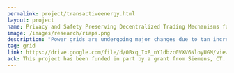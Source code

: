 ```yaml
---
permalink: project/transactiveenergy.html
layout: project
name: Privacy and Safety Preserving Decentralized Trading Mechanisms for Transactive Microgrids
image: /images/research/riaps.png
description: "Power grids are undergoing major changes due to tan increase in the use of distributed energy resources (DER) and a rapid adoption of renewable energy resources, such as wind and solar power.  Simultaneously, the battery technology costs per kWh have been dropping significantly. These trends are enabling a different vision for the future of power-grid operations: a decentralized system in which local communities are arranged in Microgrids. In this vision, energy generation, transmission, distribution, and storage (i.e., electric vehicles or wall-mounted residential batteries) can be strategically used to balance load and demand spikes. A key feature of this vision is the support for local peer-to-peer energy trading within microgrids to reduce the load on the distribution system operators (DSO), leading to the development of transactive energy systems. In this research project we are investigating the distributed and decentralized trading and control algorithms required to enable these next generation energy environments."
tag: grid
link: https://drive.google.com/file/d/0Bxq_Ix8_nY1dbzc0VXV6NloyUGM/view
ack: This project has been funded in part by a grant from Siemens, CT.
---
```

